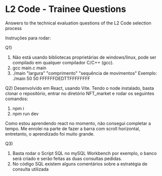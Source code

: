 # L2 Code - Trainee Questions

Answers to the technical evaluation questions of the L2 Code selection process

Instruções para rodar:

Q1)

1) Não está usando bibliotecas proprietárias de windows/linux, pode ser compilado em qualquer compilador C/C++ (gcc).
2) gcc main.c main
3) ./main "largura" "comprimento" "sequência de movimentos" 
Exemplo: ./main 50 50 FFFFFFDEDTTFFFFFFFF

Q2) Desenvolvido em React, usando Vite. Tendo o node instalado, basta clonar o repositório, entrar no diretório NFT_market e rodar os seguintes comandos:
1) npm i
2) npm run dev

Como estou aprendendo react no momento, não consegui completar a tempo. Me enrolei na parte de fazer a barra com scroll horizontal, entretanto, o aprendizado foi muito grande. 

Q3)

1) Basta rodar o Script SQL no mySQL Workbench por exemplo, o banco será criado e serão feitas as duas consultas pedidas.
2) No código SQL existem alguns comentários sobre a estratégia de consulta utilizada
